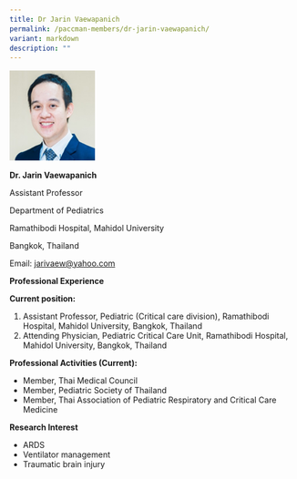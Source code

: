 ```yaml
---
title: Dr Jarin Vaewapanich
permalink: /paccman-members/dr-jarin-vaewapanich/
variant: markdown
description: ""
---
```

<img src="/images/PACCMAN%20Pediatric%20Acute/Members/Jarin_pic.png" style="width:150px">

**Dr. Jarin Vaewapanich**

Assistant Professor

Department of Pediatrics

Ramathibodi Hospital, Mahidol University

Bangkok, Thailand

Email:&nbsp;[jarivaew@yahoo.com](mailto:jarivaew@yahoo.com)

**Professional Experience**

**Current position:**

1.  Assistant Professor, Pediatric (Critical care division), Ramathibodi Hospital, Mahidol University, Bangkok, Thailand
2.  Attending Physician, Pediatric Critical Care Unit, Ramathibodi Hospital, Mahidol University, Bangkok, Thailand

**Professional Activities (Current):**

*   Member, Thai Medical Council
*   Member, Pediatric Society of Thailand
*   Member, Thai Association of Pediatric Respiratory and Critical Care Medicine

**Research Interest**

*   ARDS
*   Ventilator management
*   Traumatic brain injury